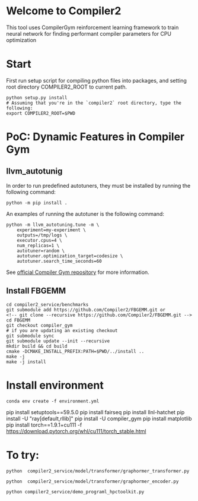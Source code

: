 # Welcome to Compiler2

This tool uses CompilerGym reinforcement learning framework to train neural network for finding performant compiler parameters for CPU optimization

# Start

First run setup script for compiling python files into packages, and setting root directory COMPILER2_ROOT to current path.
```
python setup.py install
# Assuming that you're in the `compiler2` root directory, type the following: 
export COMPILER2_ROOT=$PWD
```

# PoC: Dynamic Features in Compiler Gym

## llvm_autotunig

In order to run predefined autotuners, they must be installed by running
the following command:
```
python -m pip install .
```

An examples of running the autotuner is the following command:
```
python -m llvm_autotuning.tune -m \
    experiment=my-experiment \
    outputs=/tmp/logs \
    executor.cpus=4 \
    num_replicas=1 \
    autotuner=random \
    autotuner.optimization_target=codesize \
    autotuner.search_time_seconds=60

```

See [official Compiler Gym repository](https://github.com/facebookresearch/CompilerGym/tree/development/examples/llvm_autotuning) 
for more information.


## Install FBGEMM
```
cd compiler2_service/benchmarks
git submodule add https://github.com/Compiler2/FBGEMM.git or
<!-- git clone --recursive https://github.com/Compiler2/FBGEMM.git -->
cd FBGEMM
git checkout compiler_gym
# if you are updating an existing checkout
git submodule sync
git submodule update --init --recursive
mkdir build && cd build
cmake -DCMAKE_INSTALL_PREFIX:PATH=$PWD/../install ..
make -j
make -j install
```



# Install environment

```
conda env create -f environment.yml
```

pip install setuptools==59.5.0
pip install fairseq
pip install llnl-hatchet
pip install -U "ray[default,rllib]"
pip install -U compiler_gym
pip install matplotlib
pip install torch==1.9.1+cu111 -f https://download.pytorch.org/whl/cu111/torch_stable.html



# To try:

```
python  compiler2_service/model/transformer/graphormer_transformer.py

python  compiler2_service/model/transformer/graphormer_encoder.py

python compiler2_service/demo_programl_hpctoolkit.py

```